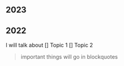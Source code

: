 ## 2023

## 2022



I will talk about 
[] Topic 1 
[] Topic 2 

> important things will go in blockquotes


